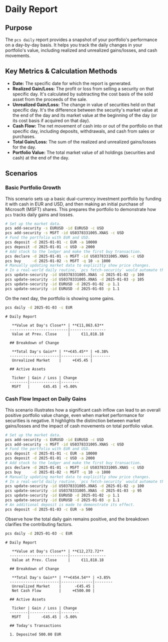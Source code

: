 # Daily Report

## Purpose

The `pcs daily` report provides a snapshot of your portfolio's performance on a day-by-day basis. It helps you track the daily changes in your portfolio's value, including realized and unrealized gains/losses, and cash movements.

## Key Metrics & Calculation Methods

*   **Date:** The specific date for which the report is generated.
*   **Realized Gain/Loss:** The profit or loss from selling a security on that specific day. It's calculated by subtracting the cost basis of the sold asset from the proceeds of the sale.
*   **Unrealized Gain/Loss:** The change in value of securities held on that specific day. It's the difference between the security's market value at the end of the day and its market value at the beginning of the day (or its cost basis if acquired on that day).
*   **Cash Flow:** The net movement of cash into or out of the portfolio on that specific day, including deposits, withdrawals, and cash from sales or purchases.
*   **Total Gain/Loss:** The sum of the realized and unrealized gains/losses for the day.
*   **Portfolio Value:** The total market value of all holdings (securities and cash) at the end of the day.

## Scenarios

### Basic Portfolio Growth

This scenario sets up a basic dual-currency investment portfolio by funding it with cash in EUR and USD, and then making an initial purchase of Microsoft (MSFT) shares. This prepares the portfolio to demonstrate how `pcs` tracks daily gains and losses.

```bash setup
# Set up the market data.
pcs add-security -s EURUSD -id EURUSD -c USD
pcs add-security -s MSFT -id US0378331005.XNAS -c USD
# Fund the portfolio with EUR and USD.
pcs deposit -d 2025-01-01 -c EUR -a 10000
pcs deposit -d 2025-01-01 -c USD -a 2000
# Add stock to the ledger and make the first buy transaction.
pcs declare -d 2025-01-01 -s MSFT -id US0378331005.XNAS -c USD
pcs buy     -d 2025-01-02 -s MSFT -q 10 -a 1000
# Manually updating market data to explicitly show price changes.
# In a real-world daily routine, `pcs fetch-security` would automate this.
pcs update-security -id US0378331005.XNAS -d 2025-01-02 -p 100
pcs update-security -id US0378331005.XNAS -d 2025-01-03 -p 105
pcs update-security -id EURUSD -d 2025-01-02 -p 1.1
pcs update-security -id EURUSD -d 2025-01-03 -p 1.1
```

On the next day, the portfolio is showing some gains.


```bash run
pcs daily -d 2025-01-03 -c EUR
```

```console check
# Daily Report
  
   **Value at Day's Close** | **€11,863.63** 
  --------------------------|----------------
   Value at Prev. Close     |     €11,818.18 
  
  ## Breakdown of Change
  
   **Total Day's Gain** | **+€45.45** | +0.38% 
  ----------------------|-------------|--------
   Unrealized Market    |     +€45.45 |        
  
  ## Active Assets
  
   Ticker | Gain / Loss | Change 
  --------|-------------|--------
   MSFT   |      €45.45 | +5.00% 
```

### Cash Flow Impact on Daily Gains

This scenario illustrates how a significant cash inflow can lead to an overall positive portfolio value change, even when market performance for securities is negative. It highlights the distinction between market gains/losses and the impact of cash movements on total portfolio value.

```bash setup
# Set up the market data.
pcs add-security -s EURUSD -id EURUSD -c USD
pcs add-security -s MSFT -id US0378331005.XNAS -c USD
# Fund the portfolio with EUR and USD.
pcs deposit -d 2025-01-01 -c EUR -a 10000
pcs deposit -d 2025-01-01 -c USD -a 2000
# Add stock to the ledger and make the first buy transaction.
pcs declare -d 2025-01-01 -s MSFT -id US0378331005.XNAS -c USD
pcs buy     -d 2025-01-02 -s MSFT -q 10 -a 1000
# Manually updating market data to explicitly show price changes.
# In a real-world daily routine, `pcs fetch-security` would automate this.
pcs update-security -id US0378331005.XNAS -d 2025-01-02 -p 100
pcs update-security -id US0378331005.XNAS -d 2025-01-03 -p 95
pcs update-security -id EURUSD -d 2025-01-02 -p 1.1
pcs update-security -id EURUSD -d 2025-01-03 -p 1.1
# An additional deposit is made to demonstrate its effect.
pcs deposit -d 2025-01-03 -c EUR -a 500
```

Observe how the total daily gain remains positive, and the breakdown clarifies the contributing factors.


```bash run
pcs daily -d 2025-01-03 -c EUR
```

```console check
# Daily Report
  
   **Value at Day's Close** | **€12,272.72** 
  --------------------------|----------------
   Value at Prev. Close     |     €11,818.18 
  
  ## Breakdown of Change
  
   **Total Day's Gain** | **+€454.54** | +3.85% 
  ----------------------|--------------|--------
   Unrealized Market    |      -€45.45 |        
   Net Cash Flow        |     +€500.00 |        
  
  ## Active Assets
  
   Ticker | Gain / Loss | Change 
  --------|-------------|--------
   MSFT   |     -€45.45 | -5.00% 
  
  ## Today's Transactions
  
  1. Deposited 500.00 EUR
```